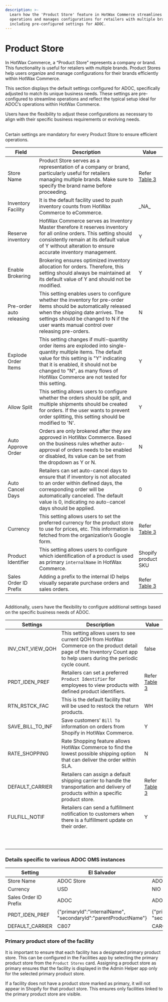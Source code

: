 ```yaml
---
description: >-
  Learn how the 'Product Store' feature in HotWax Commerce streamlines
  operations and manages configurations for retailers with multiple brands,
  including pre-configured settings for ADOC.
---
```


# Product Store

In HotWax Commerce, a “Product Store” represents a company or brand. This functionality is useful for retailers with multiple brands. Product Stores help users organize and manage configurations for their brands efficiently within HotWax Commerce.

This section displays the default settings configured for ADOC, specifically adjusted to match its unique business needs. These settings are pre-configured to streamline operations and reflect the typical setup ideal for ADOC’s operations within HotWax Commerce.

Users have the flexibility to adjust these configurations as necessary to align with their specific business requirements or evolving needs.

\
Certain settings are mandatory for every Product Store to ensure efficient operations.

| Field                    | Description                                                                                                                                                                                                                                                                      | Value                                                              |
| ------------------------ | -------------------------------------------------------------------------------------------------------------------------------------------------------------------------------------------------------------------------------------------------------------------------------- | ------------------------------------------------------------------ |
| Store Name               | Product Store serves as a representation of a company or brand, particularly useful for retailers managing multiple brands. Make sure to specify the brand name before proceeding.                                                                                               | Refer [Table 3](./#Details-specific-to-various-ADOC-OMS-instances) |
| Inventory Facility       | It is the default facility used to push inventory counts from HotWax Commerce to eCommerce.                                                                                                                                                                                      | \_NA\_                                                             |
| Reserve inventory        | HotWax Commerce serves as Inventory Master therefore it reserves inventory for all online orders. This setting should consistently remain at its default value of Y without alteration to ensure accurate inventory management.                                                  | Y                                                                  |
| Enable Brokering         | Brokering ensures optimized inventory allocation for orders. Therefore, this setting should always be maintained at its default value of Y and should not be modified.                                                                                                           | Y                                                                  |
| Pre-order auto releasing | This setting enables users to configure whether the inventory for pre-order items should be automatically released when the shipping date arrives. The settings should be changed to N if the user wants manual control over releasing pre-orders.                               | N                                                                  |
| Explode Order Items      | This setting changes if multi-quantity order items are exploded into single-quantity multiple items. The default value for this setting is "Y" indicating that it is enabled, it should not be changed to "N", as many flows of HotWax Commerce are not tested for this setting. | Y                                                                  |
| Allow Split              | This setting allows users to configure whether the orders should be split, and multiple shipments should be created for orders. If the user wants to prevent order splitting, this setting should be modified to 'N'.                                                            | Y                                                                  |
| Auto Approve Order       | Orders are only brokered after they are approved in HotWax Commerce. Based on the business rules whether auto-approval of orders needs to be enabled or disabled, its value can be set from the dropdown as Y or N.                                                              | N                                                                  |
| Auto Cancel Days         | Retailers can set auto-cancel days to ensure that if inventory is not allocated to an order within defined days, the corresponding order will be automatically canceled. The default value is 0, indicating no auto-cancel days should be applied.                               | 0                                                                  |
| Currency                 | This setting allows users to set the preferred currency for the product store to use for prices, etc. This information is fetched from the organization’s Google form.                                                                                                           | Refer [Table 3](./#Details-specific-to-various-ADOC-OMS-instances) |
| Product Identifier       | This setting allows users to configure which identification of a product is used as primary `internalName` in HotWax Commerce.                                                                                                                                                   | Shopify product SKU                                                |
| Sales Order ID Prefix    | Adding a prefix to the internal ID helps visually separate purchase orders and sales orders.                                                                                                                                                                                     | Refer [Table 3](./#Details-specific-to-various-ADOC-OMS-instances) |

\
Additionally, users have the flexibility to configure additional settings based on the specific business needs of ADOC.

| Settings            | Description                                                                                                                                                            | Value                                                              |
| ------------------- | ---------------------------------------------------------------------------------------------------------------------------------------------------------------------- | ------------------------------------------------------------------ |
| INV\_CNT\_VIEW\_QOH | This setting allows users to see current QOH from HotWax Commerce on the product detail page of the Inventory Count app to help users during the periodic cycle count. | false                                                              |
| PRDT\_IDEN\_PREF    | Retailers can set a preferred `Product Identifier` for employees to view products with defined product identifiers.                                                    | Refer [Table 3](./#Details-specific-to-various-ADOC-OMS-instances) |
| RTN\_RSTCK\_FAC     | This is the default facility that will be used to restock the return products.                                                                                         | WH                                                                 |
| SAVE\_BILL\_TO\_INF | Save customers' `Bill To` information on orders from Shopify in HotWax Commerce.                                                                                       | Y                                                                  |
| RATE\_SHOPPING      | Rate Shopping feature allows HotWax Commerce to find the lowest possible shipping option that can deliver the order within SLA.                                        | N                                                                  |
| DEFAULT\_CARRIER    | Retailers can assign a default shipping carrier to handle the transportation and delivery of products within a specific product store.                                 | Refer [Table 3](./#Details-specific-to-various-ADOC-OMS-instances) |
| FULFILL\_NOTIF      | Retailers can send a fulfillment notification to customers when there is a fulfillment update on their order.                                                          | Y                                                                  |
| <p><br></p>         |                                                                                                                                                                        |                                                                    |

### Details specific to various ADOC OMS instances

| Setting               | El Salvador                                                     | Nicaragua                                                | Honduras                                                              | Guatemala                                                       | Costa Rica                                          |
| --------------------- | --------------------------------------------------------------- | -------------------------------------------------------- | --------------------------------------------------------------------- | --------------------------------------------------------------- | --------------------------------------------------- |
| Store Name            | ADOC Store                                                      | ADOC Nicaragua                                           | ADOC Honduras                                                         | ADOC Guatemala                                                  | ADOC Costa Rica                                     |
| Currency              | USD                                                             | NIO                                                      | HNL                                                                   | GTQ                                                             | CRC                                                 |
| Sales Order ID Prefix | ADOC                                                            | ADOC                                                     | ADOC0                                                                 | ADOC                                                            | ADOC                                                |
| PRDT\_IDEN\_PREF      | {"primaryId":"internalName", "secondaryId":"parentProductName"} | {"primaryId":"parentProductName", "secondaryId":"title"} | {"primaryId":"parentProductName", "secondaryId":"SHOPIFY\_PROD\_SKU"} | {"primaryId":"internalName", "secondaryId":"parentProductName"} | {"primaryId":"internalName", "secondaryId":"title"} |
| DEFAULT\_CARRIER      | C807                                                            | CARGOTRANS                                               | HN\_DEFAULT\_CARRIER                                                  | -                                                               | TERMINAL\_EXPRESS                                   |

### Primary product store of the facility

It is important to ensure that each facility has a designated primary product store. This can be configured in the Facilities app by selecting the primary product store from the `Product Stores` card. Assigning a product store as primary ensures that the facility is displayed in the Admin Helper app only for the selected primary product store.

If a facility does not have a product store marked as primary, it will not appear in Shopify for that product store. This ensures only facilities linked to the primary product store are visible.
